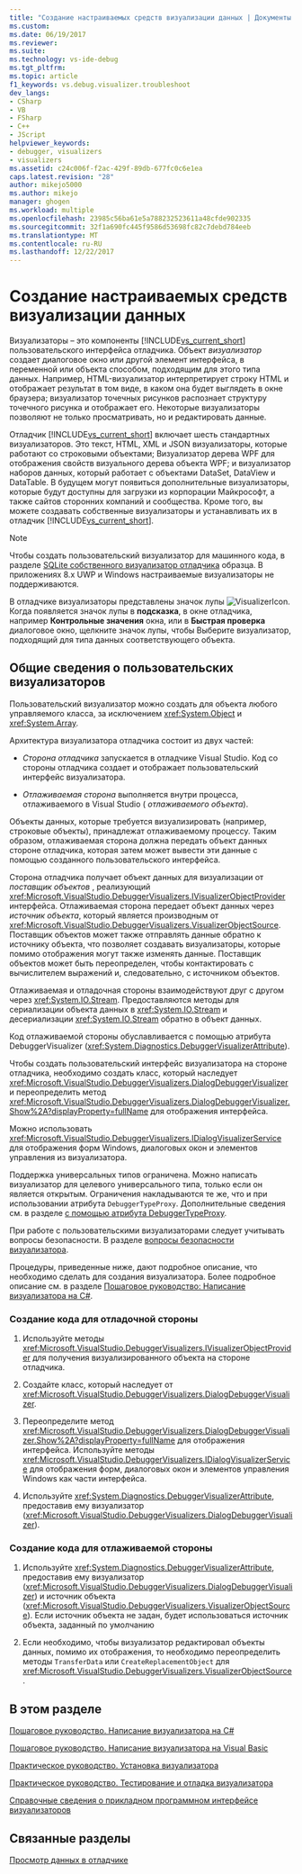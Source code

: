 ```yaml
---
title: "Создание настраиваемых средств визуализации данных | Документы Microsoft"
ms.custom: 
ms.date: 06/19/2017
ms.reviewer: 
ms.suite: 
ms.technology: vs-ide-debug
ms.tgt_pltfrm: 
ms.topic: article
f1_keywords: vs.debug.visualizer.troubleshoot
dev_langs:
- CSharp
- VB
- FSharp
- C++
- JScript
helpviewer_keywords:
- debugger, visualizers
- visualizers
ms.assetid: c24c006f-f2ac-429f-89db-677fc0c6e1ea
caps.latest.revision: "28"
author: mikejo5000
ms.author: mikejo
manager: ghogen
ms.workload: multiple
ms.openlocfilehash: 23985c56ba61e5a788232523611a48cfde902335
ms.sourcegitcommit: 32f1a690fc445f9586d53698fc82c7debd784eeb
ms.translationtype: MT
ms.contentlocale: ru-RU
ms.lasthandoff: 12/22/2017
---
```

# <a name="create-custom-visualizers-of-data"></a>Создание настраиваемых средств визуализации данных
 Визуализаторы – это компоненты [!INCLUDE[vs_current_short](../code-quality/includes/vs_current_short_md.md)] пользовательского интерфейса отладчика. Объект *визуализатор* создает диалоговое окно или другой элемент интерфейса, в переменной или объекта способом, подходящим для этого типа данных. Например, HTML-визуализатор интерпретирует строку HTML и отображает результат в том виде, в каком она будет выглядеть в окне браузера; визуализатор точечных рисунков распознает структуру точечного рисунка и отображает его. Некоторые визуализаторы позволяют не только просматривать, но и редактировать данные.

 Отладчик [!INCLUDE[vs_current_short](../code-quality/includes/vs_current_short_md.md)] включает шесть стандартных визуализаторов. Это текст, HTML, XML и JSON визуализаторы, которые работают со строковыми объектами; Визуализатор дерева WPF для отображения свойств визуального дерева объекта WPF; и визуализатор наборов данных, который работает с объектами DataSet, DataView и DataTable. В будущем могут появиться дополнительные визуализаторы, которые будут доступны для загрузки из корпорации Майкрософт, а также сайтов сторонних компаний и сообщества. Кроме того, вы можете создавать собственные визуализаторы и устанавливать их в отладчик [!INCLUDE[vs_current_short](../code-quality/includes/vs_current_short_md.md)].

 > [!NOTE]
 > Чтобы создать пользовательский визуализатор для машинного кода, в разделе [SQLite собственного визуализатор отладчика](https://github.com/Microsoft/VSSDK-Extensibility-Samples/tree/master/SqliteVisualizer) образца. В приложениях 8.x UWP и Windows настраиваемые визуализаторы не поддерживаются.

 В отладчике визуализаторы представлены значок лупы ![VisualizerIcon](../debugger/media/dbg-tips-visualizer-icon.png "значок визуализатор"). Когда появляется значок лупы в **подсказка**, в окне отладчика, например **Контрольные значения** окна, или в **Быстрая проверка** диалоговое окно, щелкните значок лупы, чтобы Выберите визуализатор, подходящий для типа данных соответствующего объекта.

## <a name="overview-of-custom-visualizers"></a>Общие сведения о пользовательских визуализаторов

Пользовательский визуализатор можно создать для объекта любого управляемого класса, за исключением <xref:System.Object> и <xref:System.Array>.  
  
 Архитектура визуализатора отладчика состоит из двух частей:  
  
-   *Сторона отладчика* запускается в отладчике Visual Studio. Код со стороны отладчика создает и отображает пользовательский интерфейс визуализатора.  
  
-   *Отлаживаемая сторона* выполняется внутри процесса, отлаживаемого в Visual Studio ( *отлаживаемого объекта*).  
  
 Объекты данных, которые требуется визуализировать (например, строковые объекты), принадлежат отлаживаемому процессу. Таким образом, отлаживаемая сторона должна передать объект данных стороне отладчика, которая затем может вывести эти данные с помощью созданного пользовательского интерфейса.  
  
 Сторона отладчика получает объект данных для визуализации от *поставщик объектов* , реализующий <xref:Microsoft.VisualStudio.DebuggerVisualizers.IVisualizerObjectProvider> интерфейса. Отлаживаемая сторона передает объект данных через *источник объекта*, который является производным от <xref:Microsoft.VisualStudio.DebuggerVisualizers.VisualizerObjectSource>. Поставщик объектов может также отправлять данные обратно к источнику объекта, что позволяет создавать визуализаторы, которые помимо отображения могут также изменять данные. Поставщик объектов может быть переопределен, чтобы контактировать с вычислителем выражений и, следовательно, с источником объектов.  
  
 Отлаживаемая и отладочная стороны взаимодействуют друг с другом через <xref:System.IO.Stream>. Предоставляются методы для сериализации объекта данных в <xref:System.IO.Stream> и десериализации <xref:System.IO.Stream> обратно в объект данных.  
  
 Код отлаживаемой стороны обуславливается с помощью атрибута DebuggerVisualizer (<xref:System.Diagnostics.DebuggerVisualizerAttribute>).  
  
 Чтобы создать пользовательский интерфейс визуализатора на стороне отладчика, необходимо создать класс, который наследует <xref:Microsoft.VisualStudio.DebuggerVisualizers.DialogDebuggerVisualizer> и переопределить метод <xref:Microsoft.VisualStudio.DebuggerVisualizers.DialogDebuggerVisualizer.Show%2A?displayProperty=fullName> для отображения интерфейса.  
  
 Можно использовать <xref:Microsoft.VisualStudio.DebuggerVisualizers.IDialogVisualizerService> для отображения форм Windows, диалоговых окон и элементов управления из визуализатора.  
  
 Поддержка универсальных типов ограничена. Можно написать визуализатор для целевого универсального типа, только если он является открытым. Ограничения накладываются те же, что и при использовании атрибута `DebuggerTypeProxy`. Дополнительные сведения см. в разделе [с помощью атрибута DebuggerTypeProxy](../debugger/using-debuggertypeproxy-attribute.md).  
  
 При работе с пользовательскими визуализаторами следует учитывать вопросы безопасности. В разделе [вопросы безопасности визуализатора](../debugger/visualizer-security-considerations.md).  
  
 Процедуры, приведенные ниже, дают подробное описание, что необходимо сделать для создания визуализатора. Более подробное описание см. в разделе [Пошаговое руководство: Написание визуализатора на C#](../debugger/walkthrough-writing-a-visualizer-in-csharp.md).  
  
### <a name="to-create-the-debugger-side"></a>Создание кода для отладочной стороны  
  
1.  Используйте методы <xref:Microsoft.VisualStudio.DebuggerVisualizers.IVisualizerObjectProvider> для получения визуализированного объекта на стороне отладчика.  
  
2.  Создайте класс, который наследует от <xref:Microsoft.VisualStudio.DebuggerVisualizers.DialogDebuggerVisualizer>.  
  
3.  Переопределите метод <xref:Microsoft.VisualStudio.DebuggerVisualizers.DialogDebuggerVisualizer.Show%2A?displayProperty=fullName> для отображения интерфейса. Используйте методы <xref:Microsoft.VisualStudio.DebuggerVisualizers.IDialogVisualizerService> для отображения форм, диалоговых окон и элементов управления Windows как части интерфейса.  
  
4.  Используйте <xref:System.Diagnostics.DebuggerVisualizerAttribute>, предоставив ему визуализатор (<xref:Microsoft.VisualStudio.DebuggerVisualizers.DialogDebuggerVisualizer>).  
  
### <a name="to-create-the-debuggee-side"></a>Создание кода для отлаживаемой стороны  
  
1.  Используйте <xref:System.Diagnostics.DebuggerVisualizerAttribute>, предоставив ему визуализатор (<xref:Microsoft.VisualStudio.DebuggerVisualizers.DialogDebuggerVisualizer>) и источник объекта (<xref:Microsoft.VisualStudio.DebuggerVisualizers.VisualizerObjectSource>). Если источник объекта не задан, будет использоваться источник объекта, заданный по умолчанию  
  
2.  Если необходимо, чтобы визуализатор редактировал объекты данных, помимо их отображения, то необходимо переопределить методы `TransferData` или  `CreateReplacementObject` для <xref:Microsoft.VisualStudio.DebuggerVisualizers.VisualizerObjectSource>.   
  
## <a name="in-this-section"></a>В этом разделе
  
 [Пошаговое руководство. Написание визуализатора на C#](../debugger/walkthrough-writing-a-visualizer-in-csharp.md)  

 [Пошаговое руководство. Написание визуализатора на Visual Basic](../debugger/walkthrough-writing-a-visualizer-in-visual-basic.md)  
  
 [Практическое руководство. Установка визуализатора](../debugger/how-to-install-a-visualizer.md)  
  
 [Практическое руководство. Тестирование и отладка визуализатора](../debugger/how-to-test-and-debug-a-visualizer.md)  
  
 [Справочные сведения о прикладном программном интерфейсе визуализаторов](../debugger/visualizer-api-reference.md)  
  
## <a name="related-sections"></a>Связанные разделы  
 [Просмотр данных в отладчике](../debugger/viewing-data-in-the-debugger.md)